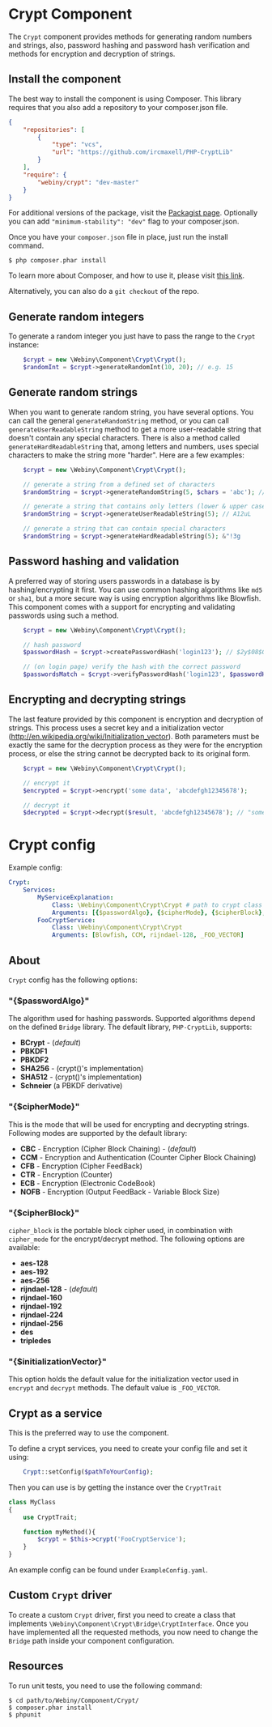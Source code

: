 Crypt Component
===============
The `Crypt` component provides methods for generating random numbers and strings, also, password hashing and password
hash verification and methods for encryption and decryption of strings.

Install the component
---------------------
The best way to install the component is using Composer. This library requires that you also add a repository to your
composer.json file.

```json
{
    "repositories": [
		{
			"type": "vcs",
			"url": "https://github.com/ircmaxell/PHP-CryptLib"
		}
	],
    "require": {
        "webiny/crypt": "dev-master"
    }
}
```
For additional versions of the package, visit the [Packagist page](https://packagist.org/packages/webiny/crypt).
Optionally you can add `"minimum-stability": "dev"` flag to your composer.json.

Once you have your `composer.json` file in place, just run the install command.

    $ php composer.phar install

To learn more about Composer, and how to use it, please visit [this link](https://getcomposer.org/doc/01-basic-usage.md).

Alternatively, you can also do a `git checkout` of the repo.

## Generate random integers

To generate a random integer you just have to pass the range to the `Crypt` instance:

```php
    $crypt = new \Webiny\Component\Crypt\Crypt();
    $randomInt = $crypt->generateRandomInt(10, 20); // e.g. 15
```

## Generate random strings

When you want to generate random string, you have several options. You can call the general `generateRandomString` method,
or you can call `generateUserReadableString` method to get a more user-readable string that doesn't contain any special
characters. There is also a method called `generateHardReadableString` that, among letters and numbers, uses special
characters to make the string more "harder".
Here are a few examples:

```php
    $crypt = new \Webiny\Component\Crypt\Crypt();

    // generate a string from a defined set of characters
    $randomString = $crypt->generateRandomString(5, $chars = 'abc'); // e.g. cabcc

    // generate a string that contains only letters (lower & upper case and numbers)
    $randomString = $crypt->generateUserReadableString(5); // A12uL

    // generate a string that can contain special characters
    $randomString = $crypt->generateHardReadableString(5); &"!3g
```

## Password hashing and validation

A preferred way of storing users passwords in a database is by hashing/encrypting it first. You can use common hashing
algorithms like `md5` or `sha1`, but a more secure way is using encryption algorithms like Blowfish.
This component comes with a support for encrypting and validating passwords using such a method.

```php
    $crypt = new \Webiny\Component\Crypt\Crypt();

    // hash password
    $passwordHash = $crypt->createPasswordHash('login123'); // $2y$08$GgGha6bh53ofEPnBawShwO5FA3Q8ImvPXjJzh662/OAWkjeejAJKa

    // (on login page) verify the hash with the correct password
    $passwordsMatch = $crypt->verifyPasswordHash('login123', $passwordHash); // true or false
```

## Encrypting and decrypting strings

The last feature provided by this component is encryption and decryption of strings. This process uses a secret key and
a initialization vector (http://en.wikipedia.org/wiki/Initialization_vector). Both parameters must be exactly the same
for the decryption process as they were for the encryption process, or else the string cannot be decrypted back to its
original form.

```php
    $crypt = new \Webiny\Component\Crypt\Crypt();

    // encrypt it
    $encrypted = $crypt->encrypt('some data', 'abcdefgh12345678');

    // decrypt it
    $decrypted = $crypt->decrypt($result, 'abcdefgh12345678'); // "some data"
```

# Crypt config

Example config:

```yaml
Crypt:
    Services:
        MyServiceExplanation:
            Class: \Webiny\Component\Crypt\Crypt # path to crypt class
            Arguments: [{$passwordAlgo}, {$cipherMode}, {$cipherBlock}, {$initializationVector}] # service structure
        FooCryptService:
            Class: \Webiny\Component\Crypt\Crypt
            Arguments: [Blowfish, CCM, rijndael-128, _FOO_VECTOR]
```

## About

`Crypt` config has the following options:

### "{$passwordAlgo}"

The algorithm used for hashing passwords. Supported algorithms depend on the defined `Bridge` library.
The default library, `PHP-CryptLib`, supports:
- **BCrypt** - (*default*)
- **PBKDF1**
- **PBKDF2**
- **SHA256** - (crypt()'s implementation)
- **SHA512** - (crypt()'s implementation)
- **Schneier** (a PBKDF derivative)

### "{$cipherMode}"

This is the mode that will be used for encrypting and decrypting strings.
Following modes are supported by the default library:
- **CBC** - Encryption (Cipher Block Chaining) - (*default*)
- **CCM** - Encryption and Authentication (Counter Cipher Block Chaining)
- **CFB** - Encryption (Cipher FeedBack)
- **CTR** - Encryption (Counter)
- **ECB** - Encryption (Electronic CodeBook)
- **NOFB** - Encryption (Output FeedBack - Variable Block Size)


### "{$cipherBlock}"

`cipher_block` is the portable block cipher used, in combination with `cipher_mode` for the encrypt/decrypt method.
The following options are available:
- **aes-128**
- **aes-192**
- **aes-256**
- **rijndael-128** - (*default*)
- **rijndael-160**
- **rijndael-192**
- **rijndael-224**
- **rijndael-256**
- **des**
- **tripledes**

### "{$initializationVector}"

This option holds the default value for the initialization vector used in `encrypt` and `decrypt` methods.
The default value is `_FOO_VECTOR`.

## Crypt as a service

This is the preferred way to use the component.

To define a crypt services, you need to create your config file and set it using:

```php
    Crypt::setConfig($pathToYourConfig);
```

Then you can use is by getting the instance over the `CryptTrait`

```php
class MyClass
{
    use CryptTrait;

    function myMethod(){
        $crypt = $this->crypt('FooCryptService');
    }
}
```

An example config can be found under `ExampleConfig.yaml`.

## Custom `Crypt` driver

To create a custom `Crypt` driver, first you need to create a class that implements `\Webiny\Component\Crypt\Bridge\CryptInterface`.
Once you have implemented all the requested methods, you now need to change the `Bridge` path
inside your component configuration.

Resources
---------

To run unit tests, you need to use the following command:

    $ cd path/to/Webiny/Component/Crypt/
    $ composer.phar install
    $ phpunit